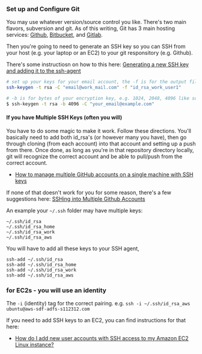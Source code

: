 ### Set up and Configure Git
You may use whatever version/source control you like. There's two main flavors, subversion and git. As of this writing, Git has 3 main hosting services: [Github](https://github.com/), [Bitbucket](https://bitbucket.org/), and [Gitlab](https://about.gitlab.com/).

Then you're going to need to generate an SSH key so you can SSH from your host (e.g. your laptop or an EC2) to your git responsitory (e.g. Github).

There's some instructiosn on how to this here: [Generating a new SSH key and adding it to the ssh-agent](https://help.github.com/articles/generating-a-new-ssh-key-and-adding-it-to-the-ssh-agent/)


```bash
# set up your keys for your email account, the -f is for the output filename
ssh-keygen -t rsa -C "email@work_mail.com" -f "id_rsa_work_user1"

# -b is for bytes of your encryption key, e.g. 1024, 2048, 4096 like so...
$ ssh-keygen -t rsa -b 4096 -C "your_email@example.com"
```


#### If you have Multiple SSH Keys (often you will)
You have to do some magic to make it work. Follow these directions. You'll basically need to add both id_rsa's (or however many you have), then go through cloning (from each account) into that account and setting up a push from there. Once done, as long as you're in that repository directory locally, git will recognize the correct account and be able to pull/push from the correct account. 
- [How to manage multiple GitHub accounts on a single machine with SSH keys](https://www.freecodecamp.org/news/manage-multiple-github-accounts-the-ssh-way-2dadc30ccaca/)

If none of that doesn't work for you for some reason, there's a few suggestions here: [SSHing into Multiple Github Accounts](https://gist.github.com/jexchan/2351996)

An example your `~/.ssh` folder may have multiple keys:
```
~/.ssh/id_rsa
~/.ssh/id_rsa_home
~/.ssh/id_rsa_work
~/.ssh/id_rsa_aws
```

You will have to add all these keys to your SSH agent,
```
ssh-add ~/.ssh/id_rsa
ssh-add ~/.ssh/id_rsa_home
ssh-add ~/.ssh/id_rsa_work
ssh-add ~/.ssh/id_rsa_aws
```


### for EC2s - you will use an identity

The `-i` (identity) tag for the correct pairing.
e.g. `ssh -i ~/.ssh/id_rsa_aws ubuntu@aws-sdf-adfs-s112312.com`


If you need to add SSH keys to an EC2, you can find instructions for that here:
- [How do I add new user accounts with SSH access to my Amazon EC2 Linux instance?](https://aws.amazon.com/premiumsupport/knowledge-center/new-user-accounts-linux-instance/)

